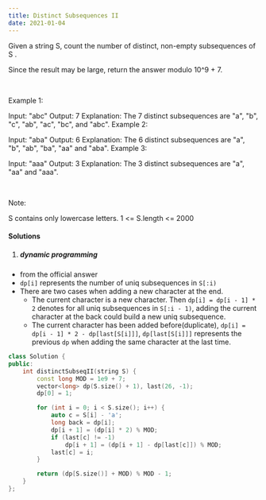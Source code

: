 ```yaml
---
title: Distinct Subsequences II
date: 2021-01-04
---
```

Given a string S, count the number of distinct, non-empty subsequences of S .

Since the result may be large, return the answer modulo 10^9 + 7.

 

Example 1:

Input: "abc"
Output: 7
Explanation: The 7 distinct subsequences are "a", "b", "c", "ab", "ac", "bc", and "abc".
Example 2:

Input: "aba"
Output: 6
Explanation: The 6 distinct subsequences are "a", "b", "ab", "ba", "aa" and "aba".
Example 3:

Input: "aaa"
Output: 3
Explanation: The 3 distinct subsequences are "a", "aa" and "aaa".
 

 

Note:

S contains only lowercase letters.
1 <= S.length <= 2000

#### Solutions

1. ##### dynamic programming

- from the official answer
- `dp[i]` represents the number of uniq subsequences in `S[:i)`
- There are two cases when adding a new character at the end.
    - The current character is a new character. Then `dp[i] = dp[i - 1] * 2` denotes for all uniq subsequences in `S[:i - 1)`, adding the current character at the back could build a new uniq subsequence.
    - The current character has been added before(duplicate), `dp[i] = dp[i - 1] * 2 - dp[last[S[i]]]`, `dp[last[S[i]]]` represents the previous `dp` when adding the same character at the last time.

```cpp
class Solution {
public:
    int distinctSubseqII(string S) {
        const long MOD = 1e9 + 7;
        vector<long> dp(S.size() + 1), last(26, -1);
        dp[0] = 1;

        for (int i = 0; i < S.size(); i++) {
            auto c = S[i] - 'a';
            long back = dp[i];
            dp[i + 1] = (dp[i] * 2) % MOD;
            if (last[c] != -1)
                dp[i + 1] = (dp[i + 1] - dp[last[c]]) % MOD;
            last[c] = i;
        }

        return (dp[S.size()] + MOD) % MOD - 1;
    }
};
```